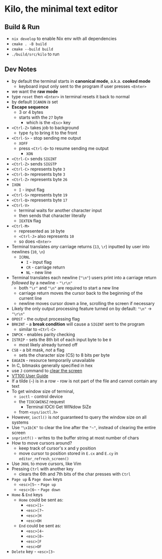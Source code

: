 # Kilo, the minimal text editor

## Build & Run

- `nix develop` to enable Nix env with all dependencies
- `cmake . -B build`
- `cmake --build build`
- `./build/src/kilo` to run

## Dev Notes

- by default the terminal starts in **canonical mode**, a.k.a. **cooked mode**
  - keyboard input only sent to the program if user presses `<Enter>`
- we want the **raw mode**
- type `reset` then `<Enter>` in terminal resets it back to normal
- by default `ICANON` _is_ set
- **Escape sequence**
  - 3 or 4 bytes
  - starts with the `27` byte
    - which is the `<Esc>` key
- `<Ctrl-Z>` takes job to background
  - type `fg` to bring it to the front
- `<Ctrl-S>` - stop sending me output
  - `XOFF`
  - press `<Ctrl-Q>` to resume sending me output
    - `XON`
- `<Ctrl-C>` sends `SIGINT`
- `<Ctrl-Z>` sends `SIGSTP`
- `<Ctrl-C>` represents byte `3`
- `<Ctrl-D>` represents byte `3`
- `<Ctrl-Z>` represents byte `26`
- `IXON`
  - `I` - input flag
- `<Ctrl-S>` represents byte `19`
- `<Ctrl-Q>` represents byte `17`
- `<Ctrl-V>`
  - terminal waits for another character input
  - then sends that character literally
  - `IEXTEN` flag
- `<Ctrl-M>`
  - represented as `10` byte
  - `<Ctrl-J>` also represents `10`
  - so does `<Enter>`
- Terminal translates _any_ carriage returns (`13`, `\r`) inputted by user into newlines (`10`, `\n`)
  - `ICRNL`
    - `I` - input flag
    - `CR` - carriage return
    - `NL` - new line
- Terminal translates each newline (`"\n"`) users print into a carriage return _followed by_ a newline - `"\r\n"`
  - both `"\r"` and `"\n"` are required to start a new line
  - carriage return moves the cursor back to the beginning of the current line
  - newline moves cursor down a line, scrolling the screen if necessary
- Likely the only output processing feature turned on by default: `"\n"` -> `"\r\n"`
- `OPOST` - the output processing flag
- `BRKINT` - a **break condition** will cause a `SIGINT` sent to the program
  - similar to `<Ctrl-C>`
- `INPCK` - enables parity checking
- `ISTRIP` - sets the 8th bit of each input byte to be `0`
  - most likely already turned off
- `CS8` - a bit mask, _not_ a flag
  - sets the character size (CS) to 8 bits per byte
- `EAGAIN` - resource temporarily unavailable
- In C, bitmasks generally specified in hex
- use `J` command to [clear the screen](https://vt100.net/docs/vt100-ug/chapter3.html#ED)
- [VT100 User Guide](https://vt100.net/docs/vt100-ug/chapter3.html)
- If a tilde (`~`) is in a row - row is not part of the file and cannot contain any text
- To get window size of terminal,
  - `ioctl` - control device
  - the `TIOCGWINSZ` request
    - Terminal IOCtl Get WINdow SiZe
  - from `<sys/ioctl.h>`
- However, `ioctl()` is _not_ guaranteed to query the window size on all systems
- Use `"\x1b[K"` to clear the line after the `"~"`, instead of clearing the entire screen
- `snprintf()` - writes to the buffer string at most number of chars
- How to move cursors around?
  - keep track of cursor's x and y position
  - move cursor to position stored in `E.cx` and `E.cy` in `editor_refresh_screen()`
- Use `JKHL` to move cursors, like Vim
- Pressing `Ctrl` with another key
  - clears the 6th and 7th bits of the char presses with `Ctrl`
- `Page up` & `Page down` keys
  - `<esc>[5~` - `Page up`
  - `<esc>[6~` - `Page down`
- `Home` & `End` keys
  - `Home` could be sent as:
    - `<esc>[1~`
    - `<esc>[7~`
    - `<esc>[H`
    - `<esc>OH`
  - `End` could be sent as:
    - `<esc>[4~`
    - `<esc>[8~`
    - `<esc>[F`
    - `<esc>OF`
- `Delete` key - `<esc>[3~`

